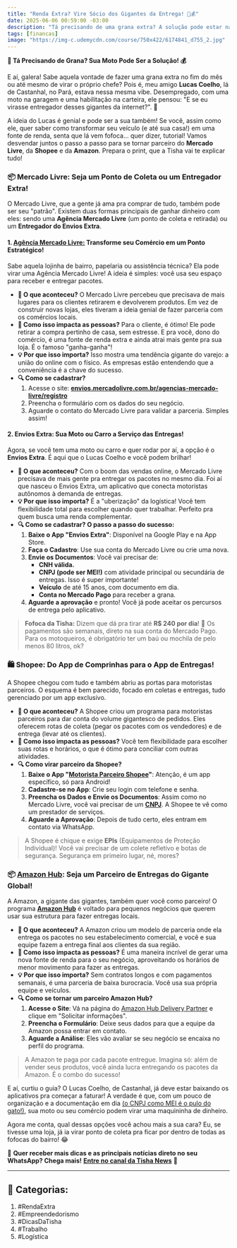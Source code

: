 ```yaml
---
title: "Renda Extra? Vire Sócio dos Gigantes da Entrega! 🛵💰"
date: 2025-06-06 00:59:00 -03:00
description: "Tá precisando de uma grana extra? A solução pode estar na sua garagem! Descubra como virar parceiro de entrega da Amazon, Shopee e Mercado Livre."
tags: [financas]
image: "https://img-c.udemycdn.com/course/750x422/6174841_d755_2.jpg"
---
```

**🛵 Tá Precisando de Grana? Sua Moto Pode Ser a Solução! 💰**

E aí, galera! Sabe aquela vontade de fazer uma grana extra no fim do mês ou até mesmo de virar o próprio chefe? Pois é, meu amigo **Lucas Coelho**, lá de Castanhal, no Pará, estava nessa mesma vibe. Desempregado, com uma moto na garagem e uma habilitação na carteira, ele pensou: "E se eu virasse entregador desses gigantes da internet?". 🧐

A ideia do Lucas é genial e pode ser a sua também! Se você, assim como ele, quer saber como transformar seu veículo (e até sua casa!) em uma fonte de renda, senta que lá vem fofoca... quer dizer, tutorial! Vamos desvendar juntos o passo a passo para se tornar parceiro do **Mercado Livre**, da **Shopee** e da **Amazon**. Prepara o print, que a Tisha vai te explicar tudo!

### 📦 **Mercado Livre: Seja um Ponto de Coleta ou um Entregador Extra!**

O Mercado Livre, que a gente já ama pra comprar de tudo, também pode ser seu "patrão". Existem duas formas principais de ganhar dinheiro com eles: sendo uma **Agência Mercado Livre** (um ponto de coleta e retirada) ou um **Entregador do Envios Extra**.

#### **1. [Agência Mercado Livre:](https://envios.mercadolivre.com.br/agencias) Transforme seu Comércio em um Ponto Estratégico!**

Sabe aquela lojinha de bairro, papelaria ou assistência técnica? 
Ela pode virar uma Agência Mercado Livre! 
A ideia é simples: você usa seu espaço para receber e entregar pacotes.

-   **🛑 O que aconteceu?** O Mercado Livre percebeu que precisava de mais lugares para os clientes retirarem e devolverem produtos. Em vez de construir novas lojas, eles tiveram a ideia genial de fazer parceria com os comércios locais.
-   **🤯 Como isso impacta as pessoas?** Para o cliente, é ótimo! Ele pode retirar a compra pertinho de casa, sem estresse. E pra você, dono do comércio, é uma fonte de renda extra e ainda atrai mais gente pra sua loja. É o famoso "ganha-ganha"!
-   **💡 Por que isso importa?** Isso mostra uma tendência gigante do varejo: a união do online com o físico. As empresas estão entendendo que a conveniência é a chave do sucesso.
-   **🔍 Como se cadastrar?**
    1.  Acesse o site: [**envios.mercadolivre.com.br/agencias-mercado-livre/registro**](https://envios.mercadolivre.com.br/agencias-mercado-livre/registro)
    2.  Preencha o formulário com os dados do seu negócio.
    3.  Aguarde o contato do Mercado Livre para validar a parceria. Simples assim!

#### **2. Envios Extra: Sua Moto ou Carro a Serviço das Entregas!**

Agora, se você tem uma moto ou carro e quer rodar por aí, a opção é o **Envios Extra**. É aqui que o Lucas Coelho e você podem brilhar!

-   **🛑 O que aconteceu?** Com o boom das vendas online, o Mercado Livre precisava de mais gente pra entregar os pacotes no mesmo dia. Foi aí que nasceu o Envios Extra, um aplicativo que conecta motoristas autônomos à demanda de entregas.
-   **💡 Por que isso importa?** É a "uberização" da logística! Você tem flexibilidade total para escolher quando quer trabalhar. Perfeito pra quem busca uma renda complementar.
-   **🔍 Como se cadastrar? O passo a passo do sucesso:**
    1.  **Baixe o App "Envios Extra"**: Disponível na Google Play e na App Store.
    2.  **Faça o Cadastro**: Use sua conta do Mercado Livre ou crie uma nova.
    3.  **Envie os Documentos**: Você vai precisar de:
        -   **CNH válida.**
        -   **CNPJ (pode ser MEI!)** com atividade principal ou secundária de entregas. Isso é super importante!
        -   **Veículo** de até 15 anos, com documento em dia.
        -   **Conta no Mercado Pago** para receber a grana.
    4.  **Aguarde a aprovação** e pronto! Você já pode aceitar os percursos de entrega pelo aplicativo.

> **Fofoca da Tisha:** Dizem que dá pra tirar até **R$ 240 por dia**! 🤑 Os pagamentos são semanais, direto na sua conta do Mercado Pago. Para os motoqueiros, é obrigatório ter um baú ou mochila de pelo menos 80 litros, ok?

### 🛍️ **Shopee: Do App de Comprinhas para o App de Entregas!**

A Shopee chegou com tudo e também abriu as portas para motoristas parceiros. O esquema é bem parecido, focado em coletas e entregas, tudo gerenciado por um app exclusivo.

-   **🛑 O que aconteceu?** A Shopee criou um programa para motoristas parceiros para dar conta do volume gigantesco de pedidos. Eles oferecem rotas de coleta (pegar os pacotes com os vendedores) e de entrega (levar até os clientes).
-   **🤯 Como isso impacta as pessoas?** Você tem flexibilidade para escolher suas rotas e horários, o que é ótimo para conciliar com outras atividades.
-   **🔍 Como virar parceiro da Shopee?**
    1.  **Baixe o App "[Motorista Parceiro Shopee](https://shps-br.com/hqPk6D)"**: Atenção, é um app específico, só para Android!
    2.  **Cadastre-se no App**: Crie seu login com telefone e senha.
    3.  **Preencha os Dados e Envie os Documentos**: Assim como no Mercado Livre, você vai precisar de um **[CNPJ](./desvendando-o-cnpj.html)**. A Shopee te vê como um prestador de serviços.
    4.  **Aguarde a Aprovação**: Depois de tudo certo, eles entram em contato via WhatsApp.

> A Shopee é chique e exige **EPIs** (Equipamentos de Proteção Individual)! Você vai precisar de um colete refletivo e botas de segurança. Segurança em primeiro lugar, né, mores?

### 📦 **[Amazon Hub](https://logistics.amazon.com.br/hubdelivery/marketing): Seja um Parceiro de Entregas do Gigante Global!**

A Amazon, a gigante das gigantes, também quer você como parceiro! O programa **[Amazon Hub](https://logistics.amazon.com.br/hubdelivery/marketing)** é voltado para pequenos negócios que querem usar sua estrutura para fazer entregas locais.

-   **🛑 O que aconteceu?** A Amazon criou um modelo de parceria onde ela entrega os pacotes no seu estabelecimento comercial, e você e sua equipe fazem a entrega final aos clientes da sua região.
-   **🤯 Como isso impacta as pessoas?** É uma maneira incrível de gerar uma nova fonte de renda para o seu negócio, aproveitando os horários de menor movimento para fazer as entregas.
-   **💡 Por que isso importa?** Sem contratos longos e com pagamentos semanais, é uma parceria de baixa burocracia. Você usa sua própria equipe e veículos.
-   **🔍 Como se tornar um parceiro Amazon Hub?**
    1.  **Acesse o Site**: Vá na página do [Amazon Hub Delivery Partner](https://logistics.amazon.com.br/hubdelivery/marketing) e clique em "Solicitar informações".
    2.  **Preencha o Formulário**: Deixe seus dados para que a equipe da Amazon possa entrar em contato.
    3.  **Aguarde a Análise**: Eles vão avaliar se seu negócio se encaixa no perfil do programa.

> A Amazon te paga por cada pacote entregue. Imagina só: além de vender seus produtos, você ainda lucra entregando os pacotes da Amazon. É o combo do sucesso!


E aí, curtiu o guia? 
O Lucas Coelho, de Castanhal, já deve estar baixando os aplicativos pra começar a faturar! A verdade é que, com um pouco de organização e a documentação em dia [(o CNPJ como MEI é o pulo do gato!)](./desvendando-o-cnpj.html), sua moto ou seu comércio podem virar uma maquininha de dinheiro.

Agora me conta, qual dessas opções você achou mais a sua cara? Eu, se tivesse uma loja, já ia virar ponto de coleta pra ficar por dentro de todas as fofocas do bairro! 😂

🌟 **Quer receber mais dicas e as principais notícias direto no seu WhatsApp? Chega mais!** [**Entre no canal da Tisha News**](./tisha-no-whatsapp.html) 📲

----------

## 📂 Categorias:

1.  #RendaExtra
2.  #Empreendedorismo
3.  #DicasDaTisha
4.  #Trabalho
5.  #Logística

